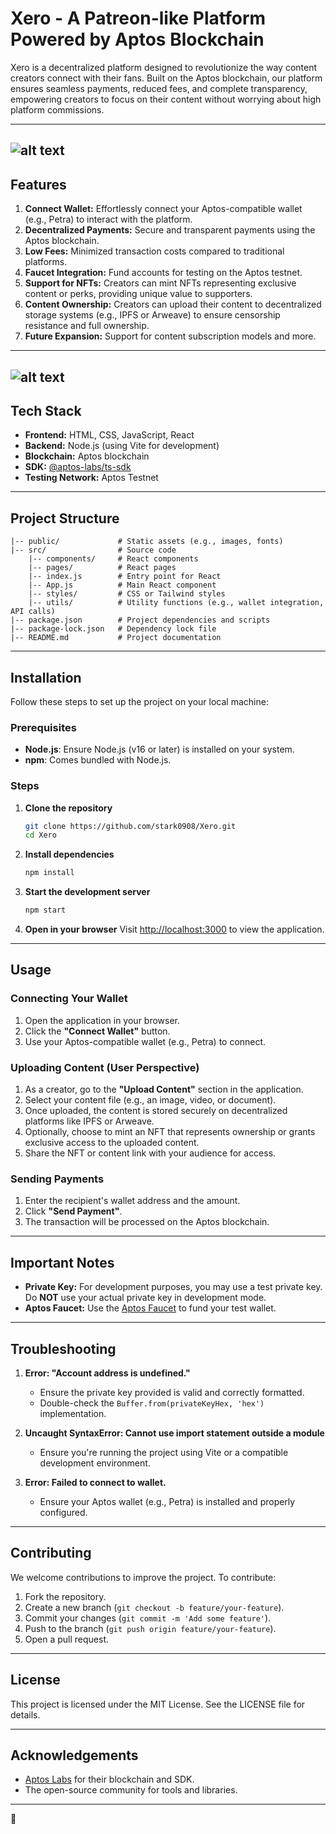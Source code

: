 # Xero - A Patreon-like Platform Powered by Aptos Blockchain

Xero is a decentralized platform designed to revolutionize the way content creators connect with their fans. Built on the Aptos blockchain, our platform ensures seamless payments, reduced fees, and complete transparency, empowering creators to focus on their content without worrying about high platform commissions.

---
![alt text](https://github.com/stark0908/Xero/blob/main/Features.png?raw=true)
---
## Features

1. **Connect Wallet:** Effortlessly connect your Aptos-compatible wallet (e.g., Petra) to interact with the platform.
2. **Decentralized Payments:** Secure and transparent payments using the Aptos blockchain.
3. **Low Fees:** Minimized transaction costs compared to traditional platforms.
4. **Faucet Integration:** Fund accounts for testing on the Aptos testnet.
5. **Support for NFTs:** Creators can mint NFTs representing exclusive content or perks, providing unique value to supporters.
6. **Content Ownership:** Creators can upload their content to decentralized storage systems (e.g., IPFS or Arweave) to ensure censorship resistance and full ownership.
7. **Future Expansion:** Support for content subscription models and more.

---
![alt text](https://github.com/stark0908/Xero/blob/main/Flow.png?raw=true)
---

## Tech Stack

- **Frontend:** HTML, CSS, JavaScript, React
- **Backend:** Node.js (using Vite for development)
- **Blockchain:** Aptos blockchain
- **SDK:** [@aptos-labs/ts-sdk](https://www.npmjs.com/package/@aptos-labs/ts-sdk)
- **Testing Network:** Aptos Testnet

---

## Project Structure

```
|-- public/             # Static assets (e.g., images, fonts)
|-- src/                # Source code
    |-- components/     # React components
    |-- pages/          # React pages
    |-- index.js        # Entry point for React
    |-- App.js          # Main React component
    |-- styles/         # CSS or Tailwind styles
    |-- utils/          # Utility functions (e.g., wallet integration, API calls)
|-- package.json        # Project dependencies and scripts
|-- package-lock.json   # Dependency lock file
|-- README.md           # Project documentation
```

---

## Installation

Follow these steps to set up the project on your local machine:

### Prerequisites

- **Node.js**: Ensure Node.js (v16 or later) is installed on your system.
- **npm**: Comes bundled with Node.js.

### Steps

1. **Clone the repository**

   ```bash
   git clone https://github.com/stark0908/Xero.git
   cd Xero
   ```

2. **Install dependencies**

   ```bash
   npm install
   ```

3. **Start the development server**

   ```bash
   npm start
   ```

4. **Open in your browser**
   Visit [http://localhost:3000](http://localhost:3000) to view the application.

---

## Usage

### Connecting Your Wallet

1. Open the application in your browser.
2. Click the **"Connect Wallet"** button.
3. Use your Aptos-compatible wallet (e.g., Petra) to connect.

### Uploading Content (User Perspective)

1. As a creator, go to the **"Upload Content"** section in the application.
2. Select your content file (e.g., an image, video, or document).
3. Once uploaded, the content is stored securely on decentralized platforms like IPFS or Arweave.
4. Optionally, choose to mint an NFT that represents ownership or grants exclusive access to the uploaded content.
5. Share the NFT or content link with your audience for access.

### Sending Payments

1. Enter the recipient's wallet address and the amount.
2. Click **"Send Payment"**.
3. The transaction will be processed on the Aptos blockchain.

---

## Important Notes

- **Private Key:** For development purposes, you may use a test private key. Do **NOT** use your actual private key in development mode.
- **Aptos Faucet:** Use the [Aptos Faucet](https://faucet.devnet.aptoslabs.com/) to fund your test wallet.

---

## Troubleshooting

1. **Error: "Account address is undefined."**

   - Ensure the private key provided is valid and correctly formatted.
   - Double-check the `Buffer.from(privateKeyHex, 'hex')` implementation.

2. **Uncaught SyntaxError: Cannot use import statement outside a module**

   - Ensure you're running the project using Vite or a compatible development environment.

3. **Error: Failed to connect to wallet.**

   - Ensure your Aptos wallet (e.g., Petra) is installed and properly configured.

---

## Contributing

We welcome contributions to improve the project. To contribute:

1. Fork the repository.
2. Create a new branch (`git checkout -b feature/your-feature`).
3. Commit your changes (`git commit -m 'Add some feature'`).
4. Push to the branch (`git push origin feature/your-feature`).
5. Open a pull request.

---

## License

This project is licensed under the MIT License. See the LICENSE file for details.

---

## Acknowledgements

- [Aptos Labs](https://aptoslabs.com/) for their blockchain and SDK.
- The open-source community for tools and libraries.

---

🚀

